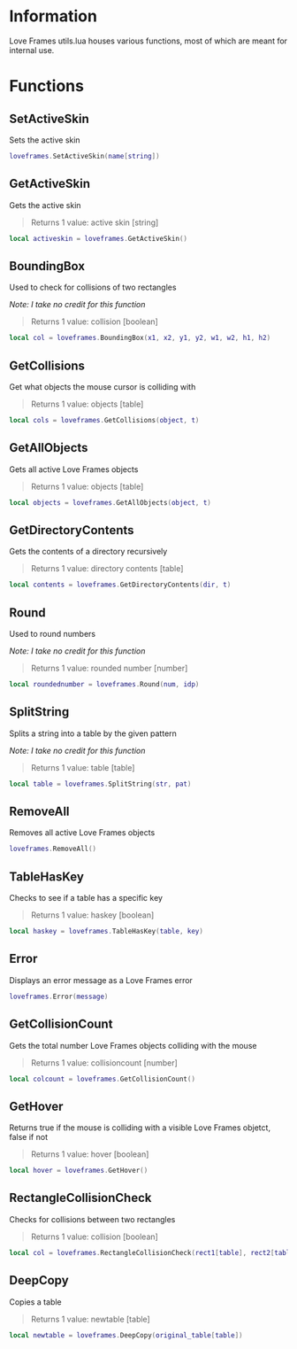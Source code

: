 # Information

Love Frames utils.lua houses various functions, most of which are meant for internal use.

# Functions

## SetActiveSkin
Sets the active skin

```lua
loveframes.SetActiveSkin(name[string])
```

## GetActiveSkin
Gets the active skin 

> Returns 1 value: active skin [string]

```lua
local activeskin = loveframes.GetActiveSkin()
```

## BoundingBox
Used to check for collisions of two rectangles 

*Note: I take no credit for this function*

> Returns 1 value: collision [boolean] 

```lua
local col = loveframes.BoundingBox(x1, x2, y1, y2, w1, w2, h1, h2)
```

## GetCollisions
Get what objects the mouse cursor is colliding with 
> Returns 1 value: objects [table]

```lua
local cols = loveframes.GetCollisions(object, t)
```

## GetAllObjects
Gets all active Love Frames objects 

> Returns 1 value: objects [table]

```lua
local objects = loveframes.GetAllObjects(object, t)
```

## GetDirectoryContents
Gets the contents of a directory recursively 

> Returns 1 value: directory contents [table]

```lua
local contents = loveframes.GetDirectoryContents(dir, t)
```

## Round
Used to round numbers 

*Note: I take no credit for this function*

> Returns 1 value: rounded number [number] 

```lua
local roundednumber = loveframes.Round(num, idp)
```

## SplitString
Splits a string into a table by the given pattern 

*Note: I take no credit for this function*

> Returns 1 value: table [table] 

```lua
local table = loveframes.SplitString(str, pat)
```

## RemoveAll
Removes all active Love Frames objects

```lua
loveframes.RemoveAll()
```

## TableHasKey
Checks to see if a table has a specific key 
> Returns 1 value: haskey [boolean]

```lua
local haskey = loveframes.TableHasKey(table, key)
```

## Error
Displays an error message as a Love Frames error

```lua
loveframes.Error(message)
```

## GetCollisionCount
Gets the total number Love Frames objects colliding with the mouse 
> Returns 1 value: collisioncount [number]

```lua
local colcount = loveframes.GetCollisionCount()
```

## GetHover
Returns true if the mouse is colliding with a visible Love Frames objetct, false if not 
> Returns 1 value: hover [boolean]

```lua
local hover = loveframes.GetHover()
```
## RectangleCollisionCheck
Checks for collisions between two rectangles 

> Returns 1 value: collision [boolean]

```lua
local col = loveframes.RectangleCollisionCheck(rect1[table], rect2[table])
```
## DeepCopy
Copies a table 

> Returns 1 value: newtable [table]

```lua
local newtable = loveframes.DeepCopy(original_table[table])
```